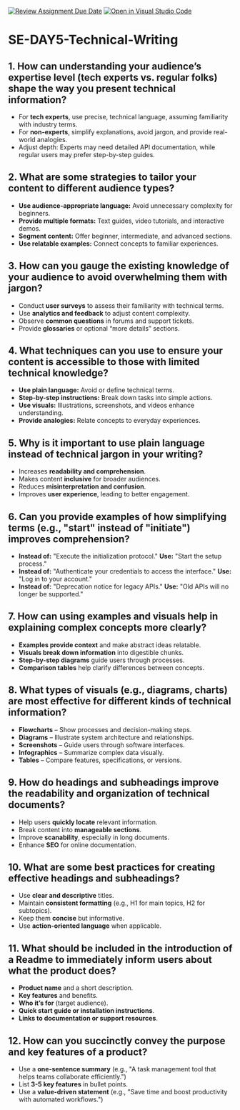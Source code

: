 [![Review Assignment Due Date](https://classroom.github.com/assets/deadline-readme-button-22041afd0340ce965d47ae6ef1cefeee28c7c493a6346c4f15d667ab976d596c.svg)](https://classroom.github.com/a/zsAR-pyY)
[![Open in Visual Studio Code](https://classroom.github.com/assets/open-in-vscode-2e0aaae1b6195c2367325f4f02e2d04e9abb55f0b24a779b69b11b9e10269abc.svg)](https://classroom.github.com/online_ide?assignment_repo_id=18798068&assignment_repo_type=AssignmentRepo)
# SE-DAY5-Technical-Writing
## 1. How can understanding your audience’s expertise level (tech experts vs. regular folks) shape the way you present technical information?
- For **tech experts**, use precise, technical language, assuming familiarity with industry terms.
- For **non-experts**, simplify explanations, avoid jargon, and provide real-world analogies.
- Adjust depth: Experts may need detailed API documentation, while regular users may prefer step-by-step guides.
  
## 2. What are some strategies to tailor your content to different audience types?
- **Use audience-appropriate language:** Avoid unnecessary complexity for beginners.
- **Provide multiple formats:** Text guides, video tutorials, and interactive demos.
- **Segment content:** Offer beginner, intermediate, and advanced sections.
- **Use relatable examples:** Connect concepts to familiar experiences.

## 3. How can you gauge the existing knowledge of your audience to avoid overwhelming them with jargon?
- Conduct **user surveys** to assess their familiarity with technical terms.
- Use **analytics and feedback** to adjust content complexity.
- Observe **common questions** in forums and support tickets.
- Provide **glossaries** or optional “more details” sections.

## 4. What techniques can you use to ensure your content is accessible to those with limited technical knowledge?
- **Use plain language:** Avoid or define technical terms.
- **Step-by-step instructions:** Break down tasks into simple actions.
- **Use visuals:** Illustrations, screenshots, and videos enhance understanding.
- **Provide analogies:** Relate concepts to everyday experiences.

## 5. Why is it important to use plain language instead of technical jargon in your writing?
- Increases **readability and comprehension**.
- Makes content **inclusive** for broader audiences.
- Reduces **misinterpretation and confusion**.
- Improves **user experience**, leading to better engagement.

## 6. Can you provide examples of how simplifying terms (e.g., "start" instead of "initiate") improves comprehension?
- **Instead of:** "Execute the initialization protocol."
  **Use:** "Start the setup process."
- **Instead of:** "Authenticate your credentials to access the interface."
  **Use:** "Log in to your account."
- **Instead of:** "Deprecation notice for legacy APIs."
  **Use:** "Old APIs will no longer be supported."

## 7. How can using examples and visuals help in explaining complex concepts more clearly?
- **Examples provide context** and make abstract ideas relatable.
- **Visuals break down information** into digestible chunks.
- **Step-by-step diagrams** guide users through processes.
- **Comparison tables** help clarify differences between concepts.

## 8. What types of visuals (e.g., diagrams, charts) are most effective for different kinds of technical information?
- **Flowcharts** – Show processes and decision-making steps.
- **Diagrams** – Illustrate system architecture and relationships.
- **Screenshots** – Guide users through software interfaces.
- **Infographics** – Summarize complex data visually.
- **Tables** – Compare features, specifications, or versions.

## 9. How do headings and subheadings improve the readability and organization of technical documents?
- Help users **quickly locate** relevant information.
- Break content into **manageable sections**.
- Improve **scanability**, especially in long documents.
- Enhance **SEO** for online documentation.

## 10. What are some best practices for creating effective headings and subheadings?
- Use **clear and descriptive** titles.
- Maintain **consistent formatting** (e.g., H1 for main topics, H2 for subtopics).
- Keep them **concise** but informative.
- Use **action-oriented language** when applicable.

## 11. What should be included in the introduction of a Readme to immediately inform users about what the product does?
- **Product name** and a short description.
- **Key features** and benefits.
- **Who it’s for** (target audience).
- **Quick start guide or installation instructions**.
- **Links to documentation or support resources**.

## 12. How can you succinctly convey the purpose and key features of a product?
- Use a **one-sentence summary** (e.g., "A task management tool that helps teams collaborate efficiently.")
- List **3-5 key features** in bullet points.
- Use a **value-driven statement** (e.g., "Save time and boost productivity with automated workflows.")
